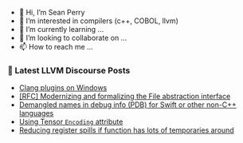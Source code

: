 - 👋 Hi, I’m Sean Perry
- 👀 I’m interested in compilers (c++, COBOL, llvm)
- 🌱 I’m currently learning ...
- 💞️ I’m looking to collaborate on ...
- 📫 How to reach me ...

<!---
s66perry/s66perry is a ✨ special ✨ repository because its `README.md` (this file) appears on your GitHub profile.
You can click the Preview link to take a look at your changes.
--->
### 📕 Latest LLVM Discourse Posts

<!-- DISCOURSE-LLVM:START -->
- [Clang plugins on Windows](https://discourse.llvm.org/t/clang-plugins-on-windows/2262#post_6)
- [[RFC] Modernizing and formalizing the File abstraction interface](https://discourse.llvm.org/t/rfc-modernizing-and-formalizing-the-file-abstraction-interface/70605#post_6)
- [Demangled names in debug info &lpar;PDB&rpar; for Swift or other non-C++ languages](https://discourse.llvm.org/t/demangled-names-in-debug-info-pdb-for-swift-or-other-non-c-languages/76377#post_1)
- [Using Tensor `Encoding` attribute](https://discourse.llvm.org/t/using-tensor-encoding-attribute/69142#post_9)
- [Reducing register spills if function has lots of temporaries around](https://discourse.llvm.org/t/reducing-register-spills-if-function-has-lots-of-temporaries-around/76331#post_5)
<!-- DISCOURSE-LLVM:END -->
